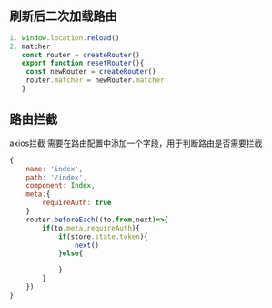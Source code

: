 ## 刷新后二次加载路由
```javascript
1. window.location.reload()
2. matcher
   const router = createRouter()
   export function resetRouter(){
    const newRouter = createRouter()
    router.matcher = newRouter.matcher
   }
```

## 路由拦截
axios拦截
需要在路由配置中添加一个字段，用于判断路由是否需要拦截
```javascript
{
    name: 'index',
    path: '/index',
    component: Index,
    meta:{
        requireAuth: true
    }
    router.beforeEach((to,from,next)=>{
        if(to.meta.requireAuth){
            if(store.state.token){
                next()
            }else{

            }
        }
    })
}
```